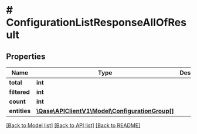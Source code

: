 # # ConfigurationListResponseAllOfResult

## Properties

Name | Type | Description | Notes
------------ | ------------- | ------------- | -------------
**total** | **int** |  | [optional]
**filtered** | **int** |  | [optional]
**count** | **int** |  | [optional]
**entities** | [**\Qase\APIClientV1\Model\ConfigurationGroup[]**](ConfigurationGroup.md) |  | [optional]

[[Back to Model list]](../../README.md#models) [[Back to API list]](../../README.md#endpoints) [[Back to README]](../../README.md)
